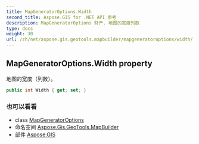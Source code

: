 ```yaml
---
title: MapGeneratorOptions.Width
second_title: Aspose.GIS for .NET API 参考
description: MapGeneratorOptions 财产. 地图的宽度列数
type: docs
weight: 30
url: /zh/net/aspose.gis.geotools.mapbuilder/mapgeneratoroptions/width/
---
```

## MapGeneratorOptions.Width property

地图的宽度（列数）。

```csharp
public int Width { get; set; }
```

### 也可以看看

* class [MapGeneratorOptions](../)
* 命名空间 [Aspose.Gis.GeoTools.MapBuilder](../../mapgeneratoroptions/)
* 部件 [Aspose.GIS](../../../)



